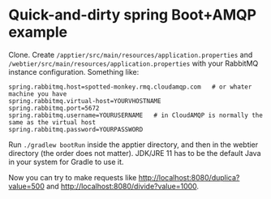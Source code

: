 # Quick-and-dirty spring Boot+AMQP example
Clone.
Create `/apptier/src/main/resources/application.properties` and `/webtier/src/main/resources/application.properties` with your RabbitMQ instance configuration. Something like:

```
spring.rabbitmq.host=spotted-monkey.rmq.cloudamqp.com   # or whater machine you have
spring.rabbitmq.virtual-host=YOURVHOSTNAME
spring.rabbitmq.port=5672
spring.rabbitmq.username=YOURUSERNAME   # in CloudAMQP is normally the same as the virtual host
spring.rabbitmq.password=YOURPASSWORD
```

Run `./gradlew bootRun` inside the apptier directory, and then in the webtier directory (the order does not matter). JDK/JRE 11 has to be the default Java in your system for Gradle to use it.

Now you can try to make requests like <http://localhost:8080/duplica?value=500> and <http://localhost:8080/divide?value=1000>.
